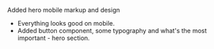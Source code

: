Added hero mobile markup and design

- Everything looks good on mobile.
- Added button component, some typography and what's the most important - hero section.
